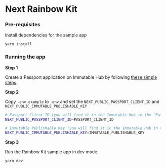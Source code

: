 # Next Rainbow Kit

### Pre-requisites

Install dependencies for the sample app

```bash
yarn install
```

### Running the app

**Step 1**

Create a Passport application on Immutable Hub by following [these simple steps](https://docs.immutable.com/docs/zkEVM/products/passport/setup)

**Step 2**

Copy `.env.example` to `.env` and set the `NEXT_PUBLIC_PASSPORT_CLIENT_ID` and `NEXT_PUBLIC_IMMUTABLE_PUBLISHABLE_KEY`

```sh
# Passport Client ID (you will find it in the Immutable Hub in the `Passport` section of your project)
NEXT_PUBLIC_PASSPORT_CLIENT_ID=PASSPORT_CLIENT_ID

# Immutable Publishable Key (you will find it in the Immutable Hub in the `API Keys` section of your project)
NEXT_PUBLIC_IMMUTABLE_PUBLISHABLE_KEY=IMMUTABLE_PUBLISHABLE_KEY
```

**Step 3**

Run the Rainbow Kit sample app in dev mode

```bash
yarn dev
```

